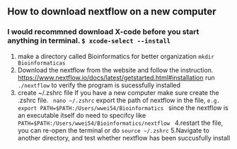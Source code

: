 ## How to download nextflow on a new computer
### I would recommned download X-code before you start anything in terminal. ``` $ xcode-select --install ```
1. make a directory called Bioinformatics for better organization
```mkdir Bioinformaticas```
2. Download the nextflow from the website and follow the instruction. https://www.nextflow.io/docs/latest/getstarted.html#installation
run ```./nextflow``` to verify the program is sucessfully installed
3. create ~/.zshrc file
If you have a new computer make sure create the .zshrc file. ``` nano ~/.zshrc```
export the path of nextflow in the file, ```e.g. export PATH=$PATH:/Users/wwei54/Bioinformatics ```
since the nextflow is an executable itself do need to specifcy like ```PATH=$PATH:/Users/wwei54/Bioinformatics/nextflow ```
4.restart the file, you can re-open the terminal or do ```source ~/.zshrc```
5.Navigate to another directory, and test whether nextflow has been succusfully install
